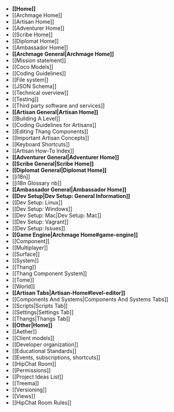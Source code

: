 * **[[Home]]**
 * [[Archmage Home]]
 * [[Artisan Home]]
 * [[Adventurer Home]]
 * [[Scribe Home]]
 * [[Diplomat Home]]
 * [[Ambassador Home]]
* **[[Archmage General|Archmage Home]]**
 * [[Mission statement]]
 * [[Coco Models]]
 * [[Coding Guidelines]]
 * [[File system]]
 * [[JSON Schema]]
 * [[Technical overview]]
 * [[Testing]]
 * [[Third party software and services]]
* **[[Artisan General|Artisan Home]]**
 * [[Building A Level]]
 * [[Coding Guidelines for Artisans]]
 * [[Editing Thang Components]]
 * [[Important Artisan Concepts]]
 * [[Keyboard Shortcuts]]
 * [[Artisan How-To Index]]
* **[[Adventurer General|Adventurer Home]]**
* **[[Scribe General|Scribe Home]]**
* **[[Diplomat General|Diplomat Home]]**
 * [[i18n]]
 * [[i18n Glossary nb]]
* **[[Ambassador General|Ambassador Home]]**
* **[[Dev Setup|Dev Setup: General Information]]**
 * [[Dev Setup: Linux]]
 * [[Dev Setup: Windows]]
 * [[Dev Setup: Mac|Dev Setup: Mac]]
 * [[Dev Setup: Vagrant]]
 * [[Dev Setup: Issues]]
* **[[Game Engine|Archmage Home#game-engine]]**
 * [[Component]]
 * [[Multiplayer]]
 * [[Surface]]
 * [[System]]
 * [[Thang]]
 * [[Thang Component System]]
 * [[Tome]]
 * [[World]]
* **[[Artisan Tabs|Artisan-Home#level-editor]]**
 * [[Components And Systems|Components And Systems Tabs]]
 * [[Scripts|Scripts Tab]]
 * [[Settings|Settings Tab]]
 * [[Thangs|Thangs Tab]]
* **[[Other|Home]]**
 * [[Aether]]
 * [[Client models]]
 * [[Developer organization]]
 * [[Educational Standards]]
 * [[Events, subscriptions, shortcuts]]
 * [[HipChat Room]]
 * [[Permissions]]
 * [[Project Ideas List]]
 * [[Treema]]
 * [[Versioning]]
 * [[Views]]
 * [[HipChat Room Rules]]